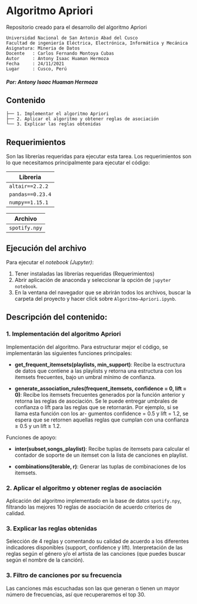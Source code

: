 # Algoritmo Apriori
Repositorio creado para el desarrollo del algoritmo Apriori
```
Universidad Nacional de San Antonio Abad del Cusco
Facultad de ingeniería Eléctrica, Electrónica, Informática y Mecánica
Asignatura: Mineria de Datos
Docente   : Carlos Fernando Montoya Cubas
Autor     : Antony Isaac Huaman Hermoza
Fecha     : 24/11/2021
Lugar     : Cusco, Perú
```
##### Por: Antony Isaac Huaman Hermoza

## Contenido

```
├── 1. Implementar el algoritmo Apriori
├── 2. Aplicar el algoritmo y obtener reglas de asociación
└── 3. Explicar las reglas obtenidas
```

## Requerimientos

Son las librerías requeridas para ejecutar esta tarea. Los requerimientos son lo que necesitamos principalmente para ejecutar el código:

| Libreria          | 
| ----------------- |
| `altair==2.2.2`   |
| `pandas==0.23.4`  |
| `numpy==1.15.1`   |

| Archivo           | 
| ----------------- |
| `spotify.npy`     |

## Ejecución del archivo

Para ejecutar el *notebook (Jupyter)*:

1. Tener instaladas las librerías requeridas (Requerimientos)
2. Abrir aplicación de anaconda y seleccionar la opción de `jupyter notebook`.
3. En la ventana del navegador que se abrirán todos los archivos, buscar la carpeta del proyecto y hacer click sobre `Algoritmo–Apriori.ipynb`.

## Descripción del contenido:

### 1. Implementación del algoritmo Apriori

Implementación del algoritmo. 
Para estructurar mejor el código, se implementarán las siguientes funciones principales:

- **get_frequent_itemsets(playlists, min_support)**: Recibe la esctructura de datos que contiene a las playlists y retorna una estructura con los itemsets frecuentes, bajo un umbral mínimo de confianza.
  
- **generate_association_rules(frequent_itemsets, confidence = 0, lift = 0)**: Recibe los itemsets frecuentes generados por la función anterior y retorna las reglas de asociación. Se le puede entregar umbrales de confianza o lift para las reglas que se retornarán. Por ejemplo, si se llama esta función con los ar- gumentos confidence = 0.5 y lift = 1.2, se espera que se retornen aquellas reglas que cumplan con una confianza ≥ 0.5 y un lift ≥ 1.2.

Funciones de apoyo:

- **inter(subset,songs_playlist)**: Recibe tuplas de itemsets para calcular el contador de soporte de un itemset con la lista de canciones en playlist.

- **combinations(iterable, r)**: Generar las tuplas de combinaciones de los itemsets.

### 2. Aplicar el algoritmo y obtener reglas de asociación

Aplicación del algoritmo implementado en la base de datos `spotify.npy`, filtrando las
mejores 10 reglas de asociación de acuerdo criterios de calidad.

### 3. Explicar las reglas obtenidas

Selección de 4 reglas y comentando su calidad de acuerdo a los diferentes indicadores disponibles (support, confidence y lift). Interpretación de las reglas según el género y/o el artista de las canciones (que puedes buscar según el nombre de la canción).

### 3. Filtro de canciones por su frecuencia

Las canciones más escuchadas son las que generan o tienen un mayor número de frecuencias, así que recuperaremos el top 30.
